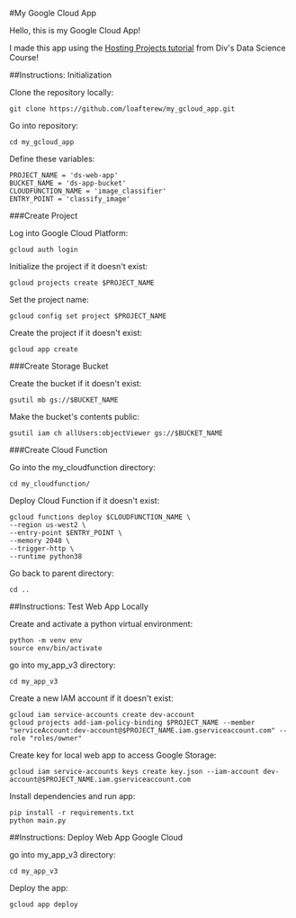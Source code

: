 #My Google Cloud App

Hello, this is my Google Cloud App!

I made this app using the [Hosting Projects tutorial](https://colab.research.google.com/drive/1UsbTlPc5oB8sIwHRfmajOGf9z7E0CobT?usp=sharing) from Div's Data Science Course!

##Instructions: Initialization

Clone the repository locally:

`git clone https://github.com/loafterew/my_gcloud_app.git`

Go into repository:

`cd my_gcloud_app`

Define these variables:

```
PROJECT_NAME = 'ds-web-app'
BUCKET_NAME = 'ds-app-bucket'
CLOUDFUNCTION_NAME = 'image_classifier'
ENTRY_POINT = 'classify_image'
```

###Create Project

Log into Google Cloud Platform:

`gcloud auth login`

Initialize the project if it doesn't exist:

`gcloud projects create $PROJECT_NAME`

Set the project name:

`gcloud config set project $PROJECT_NAME`

Create the project if it doesn't exist:

`gcloud app create`

###Create Storage Bucket

Create the bucket if it doesn't exist:

`gsutil mb gs://$BUCKET_NAME`

Make the bucket's contents public:

`gsutil iam ch allUsers:objectViewer gs://$BUCKET_NAME`

###Create Cloud Function

Go into the my_cloudfunction directory:

`cd my_cloudfunction/`

Deploy Cloud Function if it doesn't exist:

```
gcloud functions deploy $CLOUDFUNCTION_NAME \
--region us-west2 \
--entry-point $ENTRY_POINT \
--memory 2048 \
--trigger-http \
--runtime python38
```
Go back to parent directory:

`cd ..`

##Instructions: Test Web App Locally

Create and activate a python virtual environment:

```
python -m venv env
source env/bin/activate
```

go into my_app_v3 directory:

`cd my_app_v3`

Create a new IAM account if it doesn't exist:

```
gcloud iam service-accounts create dev-account
gcloud projects add-iam-policy-binding $PROJECT_NAME --member "serviceAccount:dev-account@$PROJECT_NAME.iam.gserviceaccount.com" --role "roles/owner"
```

Create key for local web app to access Google Storage:

`gcloud iam service-accounts keys create key.json --iam-account dev-account@$PROJECT_NAME.iam.gserviceaccount.com`

Install dependencies and run app:

```
pip install -r requirements.txt
python main.py
```

##Instructions: Deploy Web App Google Cloud

go into my_app_v3 directory:

`cd my_app_v3`

Deploy the app:

`gcloud app deploy`